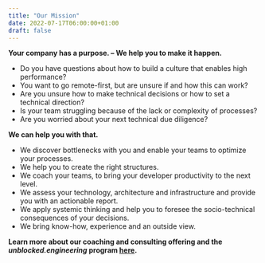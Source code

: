 ```yaml
---
title: "Our Mission"
date: 2022-07-17T06:00:00+01:00
draft: false
---
```


**Your company has a purpose. – We help you to make it happen.**

- Do you have questions about how to build a culture that enables high performance?
- You want to go remote-first, but are unsure if and how this can work?
- Are you unsure how to make technical decisions or how to set a technical direction?
- Is your team struggling because of the lack or complexity of processes?
- Are you worried about your next technical due diligence?

**We can help you with that.**

- We discover bottlenecks with you and enable your teams to optimize your processes.
- We help you to create the right structures.
- We coach your teams, to bring your developer productivity to the next level.
- We assess your technology, architecture and infrastructure and provide you with an actionable report.
- We apply systemic thinking and help you to foresee the socio-technical consequences of your decisions.
- We bring know-how, experience and an outside view.

**Learn more about our coaching and consulting offering and the _unblocked.engineering_ program [here](https://unblocked.engineering).**

